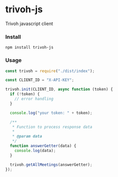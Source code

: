 # trivoh-js
Trivoh javascript client

### Install

```
npm install trivoh-js
```

### Usage

```javascript
const trivoh = require("./dist/index");

const CLIENT_ID = "X-API-KEY";

trivoh.init(CLIENT_ID, async function (token) {
  if (!token) {
    // error handling
  }

  console.log("your token: " + token);

  /**
   * Function to process response data
   *
   * @param data
   */
  function answerGetter(data) {
    console.log(data);
  }

  trivoh.getAllMeetings(answerGetter);
});
```
